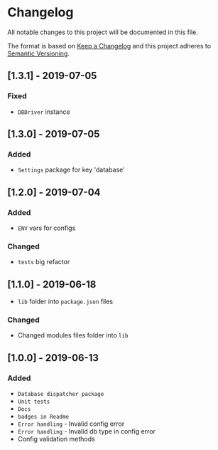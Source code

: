 # Changelog

All notable changes to this project will be documented in this file.

The format is based on [Keep a Changelog](http://keepachangelog.com/en/1.0.0/)
and this project adheres to [Semantic Versioning](http://semver.org/spec/v2.0.0.html).

## [1.3.1] - 2019-07-05
### Fixed
- `DBDriver` instance

## [1.3.0] - 2019-07-05
### Added
- `Settings` package for key 'database'

## [1.2.0] - 2019-07-04
### Added
- `ENV` vars for configs

### Changed
- `tests` big refactor

## [1.1.0] - 2019-06-18
- `lib` folder into `package.json` files

### Changed
- Changed modules files folder into `lib`

## [1.0.0] - 2019-06-13
### Added
- `Database dispatcher package`
- `Unit tests`
- `Docs`
- `badges in Readme`
- `Error handling` - Invalid config error
- `Error handling` - Invalid db type in config error
- Config validation methods